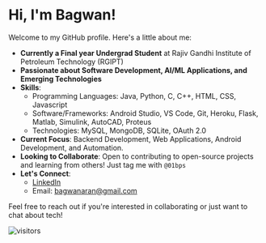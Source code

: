 # Hi, I'm Bagwan!

Welcome to my GitHub profile. Here's a little about me:

- **Currently a Final year Undergrad Student** at Rajiv Gandhi Institute of Petroleum Technology (RGIPT)
- **Passionate about Software Development, AI/ML Applications, and Emerging Technologies** 
- **Skills**:
  - Programming Languages: Java, Python, C, C++, HTML, CSS, Javascript
  - Software/Frameworks: Android Studio, VS Code, Git, Heroku, Flask, Matlab, Simulink, AutoCAD, Proteus
  - Technologies: MySQL, MongoDB, SQLite, OAuth 2.0
- **Current Focus**: Backend Development, Web Applications, Android Development, and Automation.
- **Looking to Collaborate**: Open to contributing to open-source projects and learning from others! Just tag me with `@01bps`
- **Let's Connect**:  
  - [LinkedIn](https://www.linkedin.com/in/01bps)
  - Email: bagwanaran@gmail.com

Feel free to reach out if you're interested in collaborating or just want to chat about tech! 

![visitors](https://visitor-badge.laobi.icu/badge?page_id=01bps.01bps)
